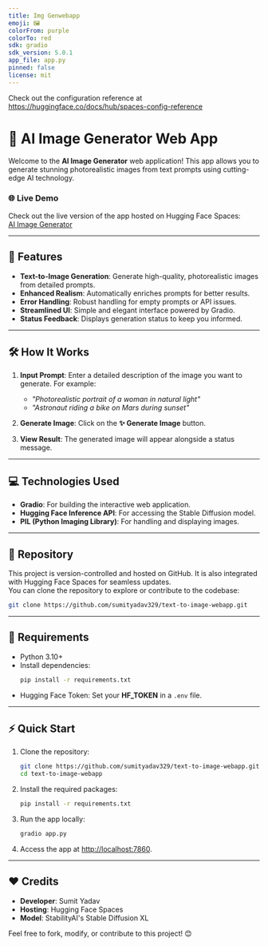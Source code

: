 ```yaml
---
title: Img Genwebapp
emoji: 🖼
colorFrom: purple
colorTo: red
sdk: gradio
sdk_version: 5.0.1
app_file: app.py
pinned: false
license: mit
---
```


Check out the configuration reference at https://huggingface.co/docs/hub/spaces-config-reference




# 🎨 AI Image Generator Web App

Welcome to the **AI Image Generator** web application! This app allows you to generate stunning photorealistic images from text prompts using cutting-edge AI technology.

### 🌐 Live Demo
Check out the live version of the app hosted on Hugging Face Spaces:  
[AI Image Generator](https://huggingface.co/spaces/sumityadav329/text-to-image-webapp)

---

## 🚀 Features

- **Text-to-Image Generation**: Generate high-quality, photorealistic images from detailed prompts.
- **Enhanced Realism**: Automatically enriches prompts for better results.
- **Error Handling**: Robust handling for empty prompts or API issues.
- **Streamlined UI**: Simple and elegant interface powered by Gradio.
- **Status Feedback**: Displays generation status to keep you informed.

---

## 🛠️ How It Works

1. **Input Prompt**: Enter a detailed description of the image you want to generate. For example:
   - *"Photorealistic portrait of a woman in natural light"*
   - *"Astronaut riding a bike on Mars during sunset"*
   
2. **Generate Image**: Click on the **✨ Generate Image** button.

3. **View Result**: The generated image will appear alongside a status message.

---

## 💻 Technologies Used

- **Gradio**: For building the interactive web application.
- **Hugging Face Inference API**: For accessing the Stable Diffusion model.
- **PIL (Python Imaging Library)**: For handling and displaying images.

---

## 🔗 Repository

This project is version-controlled and hosted on GitHub. It is also integrated with Hugging Face Spaces for seamless updates.  
You can clone the repository to explore or contribute to the codebase:

```bash
git clone https://github.com/sumityadav329/text-to-image-webapp.git
```

---

## 📜 Requirements

- Python 3.10+
- Install dependencies:
  ```bash
  pip install -r requirements.txt
  ```
- Hugging Face Token: Set your **HF_TOKEN** in a `.env` file.

---

## ⚡ Quick Start

1. Clone the repository:
   ```bash
   git clone https://github.com/sumityadav329/text-to-image-webapp.git
   cd text-to-image-webapp
   ```

2. Install the required packages:
   ```bash
   pip install -r requirements.txt
   ```

3. Run the app locally:
   ```bash
   gradio app.py
   ```

4. Access the app at [http://localhost:7860](http://localhost:7860).

---

## ❤️ Credits

- **Developer**: Sumit Yadav  
- **Hosting**: Hugging Face Spaces  
- **Model**: StabilityAI's Stable Diffusion XL  

Feel free to fork, modify, or contribute to this project! 😊





